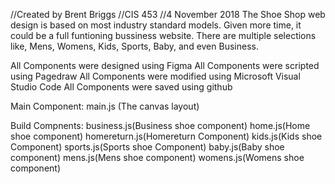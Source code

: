 //Created by Brent Briggs
//CIS 453
//4 November 2018
The Shoe Shop web design is based on most industry standard models.
Given more time, it could be a full funtioning bussiness website.
There are multiple selections like, Mens, Womens, Kids, Sports, Baby, and even Business.


All Components were designed using Figma
All Components were scripted using Pagedraw
All Components were modified using Microsoft Visual Studio Code
All Components were saved using github

Main Component:
main.js (The canvas layout)

Build Compnents:
business.js(Business shoe component)
home.js(Home shoe component)
homereturn.js(Homereturn Component)
kids.js(Kids shoe Component)
sports.js(Sports shoe Component)
baby.js(Baby shoe component)
mens.js(Mens shoe component)
womens.js(Womens shoe component)